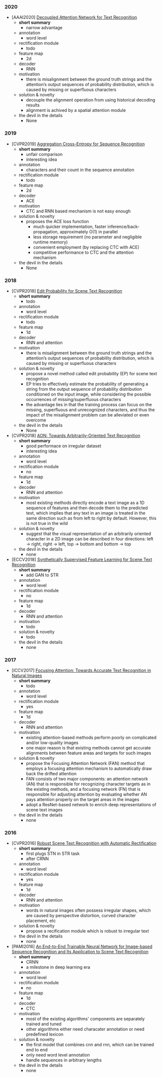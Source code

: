 ### 2020
- [AAAI2020] [Decoupled Attention Network for Text Recognition](https://arxiv.org/abs/1912.10205)
  - **short summary**
    - narrow advantage
  - annotation
    - word level
  - rectification module
    - todo
  - feature map
    - 2d
  - decoder
    - RNN
  - motivation
    - there is misalignment between the ground truth strings and the attention’s output sequences of probability distribution, which is caused by missing or superfluous characters
  - solution & novelty
    - decouple the alignment operation from using historical decoding results
    - alignment is achived by a spatial attention module
  - the devil in the details
    - None
### 2019
- [CVPR2019] [Aggregation Cross-Entropy for Sequence Recognition](https://arxiv.org/abs/1904.08364)
  - **short summary**
    - unfair comparison
    - interesting idea
  - annotation
    - characters and their count in the sequence annotation  
  - rectification module
    - todo
  - feature map
    - 2d
  - decoder
    - ACE
  - motivation
    - CTC and RNN based mechanism is not easy enough
  - solution & novelty
    - proposes the ACE loss function
      - much quicker implementation, faster inference/back-propagation, approximately O(1) in parallel
      - less storage requirement (no parameter and negligible runtime memory)
      - convenient employment (by replacing CTC with ACE)
      - competitive performance to CTC and the attention mechanism
  - the devil in the details
    - None  
### 2018
- [CVPR2018] [Edit Probability for Scene Text Recognition](https://arxiv.org/abs/1805.03384)
  - **short summary**
    - todo
  - annotation
    - word level
  - rectification module
    - todo
  - feature map
    - 1d
  - decoder
    - RNN and attention
  - motivation
    - there is misalignment between the ground truth strings and the attention’s output sequences of probability distribution, which is caused by missing or superfluous characters
  - solution & novelty
    - propose a novel method called edit probability (EP) for scene text recognition
    - EP tries to effectively estimate the probability of generating a string from the output sequence of probability distribution conditioned on the input image, while considering the possible occurrences of missing/superfluous characters
    - the advantage lies in that the training process can focus on the missing, superfluous and unrecognized characters, and thus the impact of the misalignment problem can be alleviated or even overcome
  - the devil in the details
    - None 
- [CVPR2018] [AON: Towards Arbitrarily-Oriented Text Recognition](https://arxiv.org/abs/1711.04226)
  - **short summary**
    - good performace on irregular dataset
    - interesting idea
  - annotation
    - word level
  - rectification module
    - no
  - feature map
    - 1d
  - decoder
    - RNN and attention
  - motivation
    - most existing methods directly encode a text image as a 1D sequence of features and then decode them to the predicted text, which implies that any text in an image is treated in the same direction such as from left to right by default. However, this is not true in the wild
  - solution & novelty
    - suggest that the visual representation of an arbitrarily oriented character in a 2D image can be described in four directions: left → right, right → left, top → bottom and bottom → top
  - the devil in the details
    - none
- [ECCV2018] [Synthetically Supervised Feature Learning for
Scene Text Recognition](http://openaccess.thecvf.com/content_ECCV_2018/papers/Yang_Liu_Synthetically_Supervised_Feature_ECCV_2018_paper.pdf)
  - **short summary**
    - add GAN to STR
  - annotation
    - word level
  - rectification module
    - no
  - feature map
    - 1d
  - decoder
    - RNN and attention
  - motivation
    - todo
  - solution & novelty
    - todo
  - the devil in the details
    - none
### 2017
- [ICCV2017] [Focusing Attention: Towards Accurate Text Recognition in Natural Images](https://arxiv.org/abs/1709.02054)
  - **short summary**
    - todo
  - annotation
    - word level
  - rectification module
    - yes
  - feature map
    - 1d
  - decoder
    - RNN and attention
  - motivation
    - existing attention-based methods perform poorly on complicated and/or low-quality images
    - one major reason is that existing methods cannot get accurate alignments between feature areas and targets for such images
  - solution & novelty
    - propose the Focusing Attention Network (FAN) method that employs a focusing attention mechanism to automatically draw back the drifted attention
    - FAN consists of two major components: an attention network (AN) that is responsible for recognizing character targets as in the existing methods, and a focusing network (FN) that is responsible for adjusting attention by evaluating whether AN pays attention properly on the target areas in the images
    - adopt a ResNet-based network to enrich deep representations of scene text images
  - the devil in the details
    - none
### 2016
- [CVPR2016] [Robust Scene Text Recognition with Automatic Rectification
](https://arxiv.org/abs/1603.03915)
  - **short summary**
    - first plugs STN in STR task
    - after CRNN
  - annotation
    - word level
  - rectification module
    - yes
  - feature map
    - 1d
  - decoder
    - RNN and attention
  - motivation
    - words in natural images often possess irregular shapes, which are caused by perspective distortion, curved character placement, etc
  - solution & novelty
    - propose a recification module which is robust to irregular text
  - the devil in the details
    - none
- [PAMI2016] [An End-to-End Trainable Neural Network for Image-based Sequence Recognition and Its Application to Scene Text Recognition](https://arxiv.org/abs/1507.05717)
  - **short summary**
    - CRNN
    - a milestone in deep learning era
  - annotation
    - word level
  - rectification module
    - no
  - feature map
    - 1d
  - decoder
    - CTC
  - motivation
    - most of the existing algorithms' components are separately trained and tuned
    - other algorithms either need characater annotation or need predefined lexicon
  - solution & novelty
    - the first model that combines cnn and rnn, which can be trained end to end
    - only need word level annotation
    - handle sequences in arbitrary lengths
  - the devil in the details
    - none
